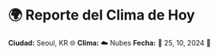 # 🌍 Reporte del Clima de Hoy

**Ciudad:** Seoul, KR 🌐
**Clima:** ☁️ Nubes
**Fecha:** 📅 25, 10, 2024 🚀
